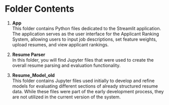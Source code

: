 # Folder Contents

1. **App**  
This folder contains Python files dedicated to the Streamlit application. The application serves as the user interface for the Applicant Ranking System, allowing users to input job descriptions, set feature weights, upload resumes, and view applicant rankings.

2. **Resume Parser**  
In this folder, you will find Jupyter files that were used to create the overall resume parsing and evaluation functionality. 

3. **Resume_Model_old**  
This folder contains Jupyter files used initially to develop and refine models for evaluating different sections of already structured resume data. While these files were part of the early development process, they are not utilized in the current version of the system.
